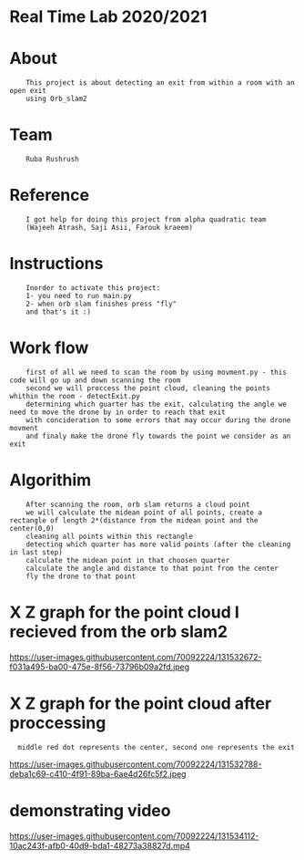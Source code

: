 # Real Time Lab 2020/2021 

# About
        This project is about detecting an exit from within a room with an open exit 
        using Orb_slam2
# Team
        Ruba Rushrush
# Reference
        I got help for doing this project from alpha quadratic team
        (Wajeeh Atrash, Saji Asii, Farouk kraeem)
# Instructions
        Inorder to activate this project:
        1- you need to run main.py
        2- when orb slam finishes press "fly"
        and that's it :)
# Work flow
        first of all we need to scan the room by using movment.py - this code will go up and down scanning the room 
        second we will proccess the point cloud, cleaning the points whithin the room - detectExit.py
        determining which guarter has the exit, calculating the angle we need to move the drone by in order to reach that exit 
        with concideration to some errors that may occur during the drone movment
        and finaly make the drone fly towards the point we consider as an exit
   
# Algorithim
        After scanning the room, orb slam returns a cloud point
        we will calculate the midean point of all points, create a rectangle of length 2*(distance from the midean point and the center(0,0)
        cleaning all points within this rectangle
        detecting which quarter has more valid points (after the cleaning in last step)
        calculate the midean point in that choosen quarter
        calculate the angle and distance to that point from the center
        fly the drone to that point 
        
 # X Z graph for the point cloud I recieved from the orb slam2        
https://user-images.githubusercontent.com/70092224/131532672-f031a495-ba00-475e-8f56-73796b09a2fd.jpeg


 # X Z graph for the point cloud after proccessing
      middle red dot represents the center, second one represents the exit 
 https://user-images.githubusercontent.com/70092224/131532788-deba1c69-c410-4f91-89ba-6ae4d26fc5f2.jpeg
 
 # demonstrating video
 https://user-images.githubusercontent.com/70092224/131534112-10ac243f-afb0-40d9-bda1-48273a38827d.mp4
